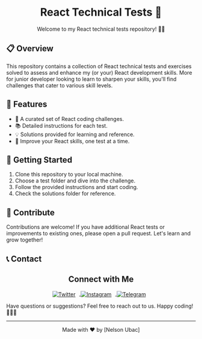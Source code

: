 <h1 align="center">React Technical Tests 🚀</h1>

<p align="center">
  Welcome to my React technical tests repository! 🧩✨
</p>

## 📋 Overview

This repository contains a collection of React technical tests and exercises solved to assess and enhance my (or your) React development skills. More for junior developer looking to learn to sharpen your skills, you'll find challenges that cater to various skill levels.

## 🧪 Features

- 🚀 A curated set of React coding challenges.
- 📚 Detailed instructions for each test.
- 💡 Solutions provided for learning and reference.
- 🌟 Improve your React skills, one test at a time.

## 🏁 Getting Started

1. Clone this repository to your local machine.
2. Choose a test folder and dive into the challenge.
3. Follow the provided instructions and start coding.
4. Check the solutions folder for reference.

## 📝 Contribute

Contributions are welcome! If you have additional React tests or improvements to existing ones, please open a pull request. Let's learn and grow together!

## 📞 Contact

<h2 align="center">Connect with Me</h2>

<p align="center">
  <a href="https://twitter.com/necho1122" target="_blank" rel="noopener noreferrer">
    <img src="https://img.icons8.com/color/48/000000/twitter--v2.png" alt="Twitter" style="vertical-align: middle; margin-right: 10px" />
  </a>
  <a href="https://www.instagram.com/nelsonubac/" target="_blank" rel="noopener noreferrer">
    <img src="https://img.icons8.com/color/48/000000/instagram-new.png" alt="Instagram" style="vertical-align: middle; margin-right: 10px" />
  </a>
  <a href="https://t.me/necho1122" target="_blank" rel="noopener noreferrer">
    <img src="https://img.icons8.com/color/48/000000/telegram-app.png" alt="Telegram" style="vertical-align: middle; margin-right: 10px" />
  </a>
  <!-- Add more social media links/icons as needed -->
</p>

Have questions or suggestions? Feel free to reach out to us. Happy coding! 🚀👩‍💻

---

<p align="center">
  Made with ❤️ by [Nelson Ubac]
</p>

